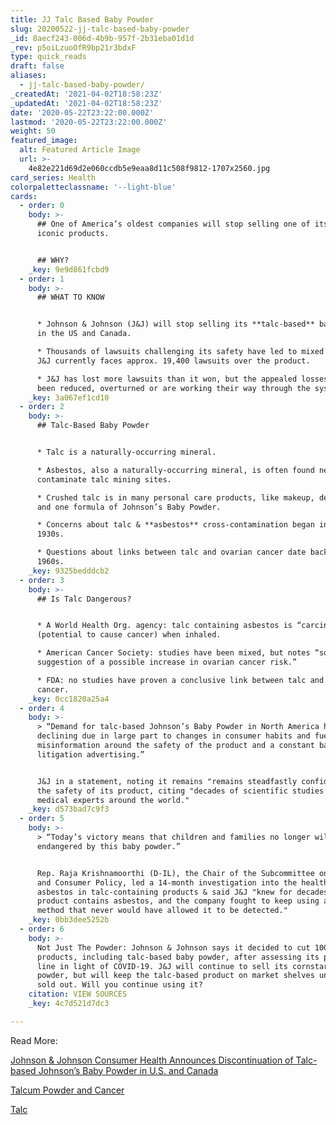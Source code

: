 ```yaml
---
title: JJ Talc Based Baby Powder
slug: 20200522-jj-talc-based-baby-powder
_id: 8aecf243-006d-4b9b-957f-2b31eba01d1d
_rev: p5oiLzuoOfR9bp21r3bdxF
type: quick_reads
draft: false
aliases:
  - jj-talc-based-baby-powder/
_createdAt: '2021-04-02T18:58:23Z'
_updatedAt: '2021-04-02T18:58:23Z'
date: '2020-05-22T23:22:00.000Z'
lastmod: '2020-05-22T23:22:00.000Z'
weight: 50
featured_image:
  alt: Featured Article Image
  url: >-
    4e82e221d69d2e060ccdb5e9eaa8d11c508f9812-1707x2560.jpg
card_series: Health
colorpaletteclassname: '--light-blue'
cards:
  - order: 0
    body: >-
      ## One of America’s oldest companies will stop selling one of its most
      iconic products.


      ## WHY?
    _key: 9e9d861fcbd9
  - order: 1
    body: >-
      ## WHAT TO KNOW


      * Johnson & Johnson (J&J) will stop selling its **talc-based** baby powder
      in the US and Canada.

      * Thousands of lawsuits challenging its safety have led to mixed outcomes.
      J&J currently faces approx. 19,400 lawsuits over the product.

      * J&J has lost more lawsuits than it won, but the appealed losses have
      been reduced, overturned or are working their way through the system.
    _key: 3a067ef1cd10
  - order: 2
    body: >-
      ## Talc-Based Baby Powder


      * Talc is a naturally-occurring mineral.

      * Asbestos, also a naturally-occurring mineral, is often found near & can
      contaminate talc mining sites.

      * Crushed talc is in many personal care products, like makeup, deodorant,
      and one formula of Johnson’s Baby Powder.

      * Concerns about talc & **asbestos** cross-contamination began in the
      1930s.

      * Questions about links between talc and ovarian cancer date back to the
      1960s.
    _key: 9325bedddcb2
  - order: 3
    body: >-
      ## Is Talc Dangerous?


      * A World Health Org. agency: talc containing asbestos is “carcinogenic”
      (potential to cause cancer) when inhaled.

      * American Cancer Society: studies have been mixed, but notes “some
      suggestion of a possible increase in ovarian cancer risk.”

      * FDA: no studies have proven a conclusive link between talc and ovarian
      cancer.
    _key: 0cc1820a25a4
  - order: 4
    body: >-
      > “Demand for talc-based Johnson’s Baby Powder in North America has been
      declining due in large part to changes in consumer habits and fueled by
      misinformation around the safety of the product and a constant barrage of
      litigation advertising.”


      J&J in a statement, noting it remains "remains steadfastly confident" in
      the safety of its product, citing "decades of scientific studies by
      medical experts around the world."
    _key: d573bad7c9f3
  - order: 5
    body: >-
      > “Today’s victory means that children and families no longer will be
      endangered by this baby powder.”


      Rep. Raja Krishnamoorthi (D-IL), the Chair of the Subcommittee on Economic
      and Consumer Policy, led a 14-month investigation into the health risks of
      asbestos in talc-containing products & said J&J "knew for decades that its
      product contains asbestos, and the company fought to keep using a testing
      method that never would have allowed it to be detected."
    _key: 0bb3dee5252b
  - order: 6
    body: >-
      Not Just The Powder: Johnson & Johnson says it decided to cut 100
      products, including talc-based baby powder, after assessing its product
      line in light of COVID-19. J&J will continue to sell its cornstarch-based
      powder, but will keep the talc-based product on market shelves until it is
      sold out. Will you continue using it?
    citation: VIEW SOURCES
    _key: 4c7d521d7dc3

---
```

Read More:

[Johnson & Johnson Consumer Health Announces Discontinuation of Talc-based Johnson’s Baby Powder in U.S. and Canada](https://www.jnj.com/our-company/johnson-johnson-consumer-health-announces-discontinuation-of-talc-based-johnsons-baby-powder-in-u-s-and-canada)

[Talcum Powder and Cancer](https://www.cancer.org/cancer/cancer-causes/talcum-powder-and-cancer.html)

[Talc](https://www.fda.gov/cosmetics/cosmetic-ingredients/talc)